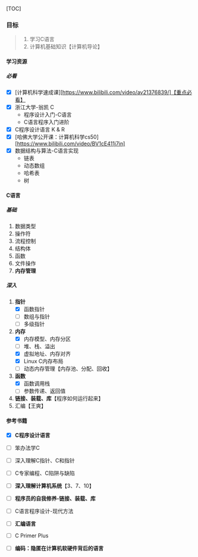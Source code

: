 [TOC]

### 目标

> 1. 学习C语言
> 2. 计算机基础知识【计算机导论】

#### 学习资源

##### 必看

- [x] [计算机科学速成课][https://www.bilibili.com/video/av21376839/]【重点必看】
- [x] 浙江大学-翁凯 C
    - 程序设计入门-C语言
    - C语言程序入门进阶
- [x] C程序设计语言 K & R
- [x] [哈佛大学公开课：计算机科学cs50][https://www.bilibili.com/video/BV1cE411j7in]
- [x] 数据结构与算法-C语言实现
    - 链表
    - 动态数组
    - 哈希表
    - 树


#### C语言

##### 基础

1. 数据类型
2. 操作符
3. 流程控制
4. 结构体
5. 函数
6. 文件操作
7. **内存管理**

##### 深入

1. **指针**
    - [x] 函数指针
    - [ ] 数组与指针
    - [ ] 多级指针
2. **内存**
    - [x] 内存模型、内存分区
    - [ ] 堆、栈、溢出
    - [x] 虚拟地址、内存对齐
    - [x] Linux C内存布局
    - [ ] 动态内存管理【内存池、分配、回收】
3. **函数**
    - [x] 函数调用栈
    - [ ] 参数传递、返回值
4. **链接、装载、库**【程序如何运行起来】
5. 汇编【王爽】

#### 参考书籍

- [x] **C程序设计语言**
- [ ] 笨办法学C
- [ ] 深入理解C指针、C和指针
- [ ] C专家编程、C陷阱与缺陷
- [ ] **深入理解计算机系统**【3、7、10】
- [ ] **程序员的自我修养-链接、装载、库**
- [ ] C语言程序设计-现代方法
- [ ] **汇编语言**
- [ ] C Primer Plus
- [ ] **编码：隐匿在计算机软硬件背后的语言**

